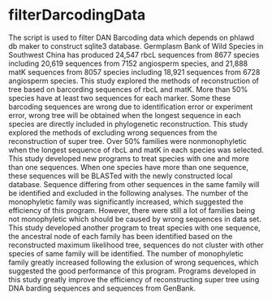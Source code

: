 # filterDarcodingData
The script is used to filter DAN Barcoding data which depends on phlawd db maker to construct sqlite3 database.
Germplasm Bank of Wild Species in Southwest China has produced 24,547 rbcL sequences from 8677 species including 20,619 sequences from 7152 angiosperm species, and 21,888 matK sequences from 8057 species including 18,921 sequences from 6728 angiosperm species. This study explored the methods of reconstruction of tree based on barcording sequences of rbcL and matK. More than 50% species have at least two sequences for each marker. Some these barcoding sequences are wrong due to identification error or experiment error, wrong tree will be obtained when the longest sequence in each species are directly included in phylogenetic reconstruction. This study explored the methods of excluding wrong sequences from the reconstruction of super tree. Over 50% families were nonmonophyletic when the longest sequence of rbcL and matK in each species was selected. This study developed new programs to treat species with one and more than one sequences. When one species have more than one sequence, these sequences will be BLASTed with the newly constructed local database. Sequence differing from other sequences in 
the same family will be identified and excluded in the following analyses. The number of the monophyletic family was significantly increased, which suggested the efficiency of this program. However, there were still a lot of families being not monophyletic which should be caused by wrong sequences in data set. This study developed another program to treat species with one sequence, the ancestral node of each family has been identified based on the reconstructed maximum likelihood tree, sequences do not cluster with other species of same family will be identified. The number of monophyletic family greatly increased following the exlusion of wrong sequences, which suggested the good performance of this program. Programs developed in this study greatly improve the efficiency of reconstructing super tree using DNA barding sequences and sequences from GenBank. 
